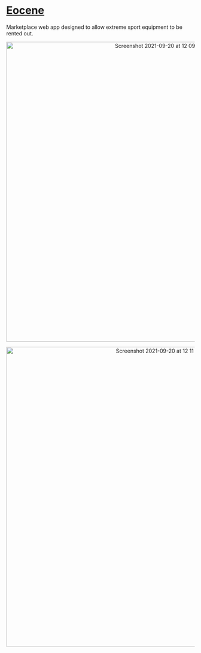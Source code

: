 # [Eocene](https://eocene698.herokuapp.com/)

Marketplace web app designed to allow extreme sport equipment to  be rented out.
<p align="center">
  <img width="800" alt="Screenshot 2021-09-20 at 12 09 57" src="https://user-images.githubusercontent.com/86322223/133992918-de0052e2-b53a-49d7-8ded-cf317dc854ff.png">
  </p>
 <p align="center">
  <img width="800" alt="Screenshot 2021-09-20 at 12 11 30" src="https://user-images.githubusercontent.com/86322223/133993150-99422764-fc4e-4277-b539-8d4dd913d12c.png">
  </p>

